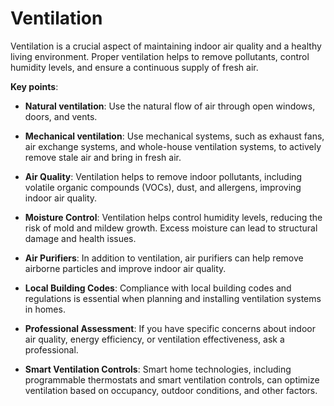 <!--
source: gpt-3 + jph editing
tags: air
-->

# Ventilation

Ventilation is a crucial aspect of maintaining indoor air quality and a healthy living environment. Proper ventilation helps to remove pollutants, control humidity levels, and ensure a continuous supply of fresh air.

**Key points**:

* **Natural ventilation**: Use the natural flow of air through open windows, doors, and vents.

* **Mechanical ventilation**: Use mechanical systems, such as exhaust fans, air exchange systems, and whole-house ventilation systems, to actively remove stale air and bring in fresh air.

* **Air Quality**: Ventilation helps to remove indoor pollutants, including volatile organic compounds (VOCs), dust, and allergens, improving indoor air quality.

* **Moisture Control**: Ventilation helps control humidity levels, reducing the risk of mold and mildew growth. Excess moisture can lead to structural damage and health issues.

* **Air Purifiers**: In addition to ventilation, air purifiers can help remove airborne particles and improve indoor air quality.

* **Local Building Codes**: Compliance with local building codes and regulations is essential when planning and installing ventilation systems in homes.

* **Professional Assessment**: If you have specific concerns about indoor air quality, energy efficiency, or ventilation effectiveness, ask a professional.

* **Smart Ventilation Controls**: Smart home technologies, including programmable thermostats and smart ventilation controls, can optimize ventilation based on occupancy, outdoor conditions, and other factors.

